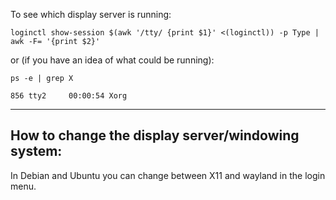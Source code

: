 To see which display server is running:
```
loginctl show-session $(awk '/tty/ {print $1}' <(loginctl)) -p Type | awk -F= '{print $2}'
```
or (if you have an idea of what could be running):
```
ps -e | grep X
```
``` output
856 tty2     00:00:54 Xorg
```

--------------------------------------------------
How to change the display server/windowing system:
--------------------------------------------------
In Debian and Ubuntu you can change between X11 and wayland in the login menu.

